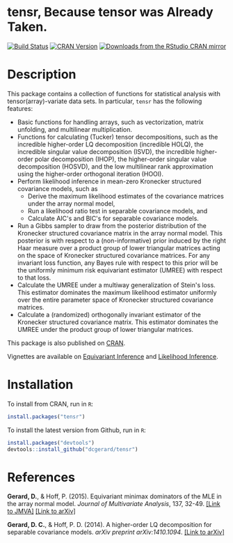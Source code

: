 <!-- README.md is generated from README.Rmd. Please edit that file -->
tensr, Because tensor was Already Taken.
========================================

[![Build Status](https://travis-ci.org/dcgerard/tensr.svg?branch=master)](https://travis-ci.org/dcgerard/tensr) [![CRAN Version](http://www.r-pkg.org/badges/version/tensr)](https://cran.r-project.org/package=tensr) [![Downloads from the RStudio CRAN mirror](http://cranlogs.r-pkg.org/badges/grand-total/tensr)](http://cranlogs.r-pkg.org/badges/grand-total/tensr)

Description
===========

This package contains a collection of functions for statistical analysis with tensor(array)-variate data sets. In particular, `tensr` has the following features:

-   Basic functions for handling arrays, such as vectorization, matrix unfolding, and multilinear multiplication.
-   Functions for calculating (Tucker) tensor decompositions, such as the incredible higher-order LQ decomposition (incredible HOLQ), the incredible singular value decomposition (ISVD), the incredible higher-order polar decomposition (IHOP), the higher-order singular value decomposition (HOSVD), and the low multilinear rank approximation using the higher-order orthogonal iteration (HOOI).
-   Perform likelihood inference in mean-zero Kronecker structured covariance models, such as
    -   Derive the maximum likelihood estimates of the covariance matrices under the array normal model,
    -   Run a likelihood ratio test in separable covariance models, and
    -   Calculate AIC's and BIC's for separable covariance models.
-   Run a Gibbs sampler to draw from the posterior distribution of the Kronecker structured covariance matrix in the array normal model. This posterior is with respect to a (non-informative) prior induced by the right Haar measure over a product group of lower triangular matrices acting on the space of Kronecker structured covariance matrices. For any invariant loss function, any Bayes rule with respect to this prior will be the uniformly minimum risk equivariant estimator (UMREE) with respect to that loss.
-   Calculate the UMREE under a multiway generalization of Stein's loss. This estimator dominates the maximum likelihood estimator uniformly over the entire parameter space of Kronecker structured covariance matrices.
-   Calculate a (randomized) orthogonally invariant estimator of the Kronecker structured covariance matrix. This estimator dominates the UMREE under the product group of lower triangular matrices.

This package is also published on [CRAN](https://cran.r-project.org/web/packages/tensr/index.html).

Vignettes are available on [Equivariant Inference](https://cran.r-project.org/web/packages/tensr/vignettes/equivariant_estimation.html) and [Likelihood Inference](https://cran.r-project.org/web/packages/tensr/vignettes/maximum_likelihood.html).

Installation
============

To install from CRAN, run in `R`:

``` r
install.packages("tensr")
```

To install the latest version from Github, run in `R`:

``` r
install.packages("devtools")
devtools::install_github("dcgerard/tensr")
```

References
==========

**Gerard, D.**, & Hoff, P. (2015). Equivariant minimax dominators of the MLE in the array normal model. *Journal of Multivariate Analysis*, 137, 32-49. [\[Link to JMVA\]](http://www.sciencedirect.com/science/article/pii/S0047259X15000330) [\[Link to arXiv\]](http://arxiv.org/pdf/1408.0424.pdf)

**Gerard, D. C.**, & Hoff, P. D. (2014). A higher-order LQ decomposition for separable covariance models. *arXiv preprint arXiv:1410.1094*. [\[Link to arXiv\]](http://arxiv.org/pdf/1410.1094v1.pdf)
